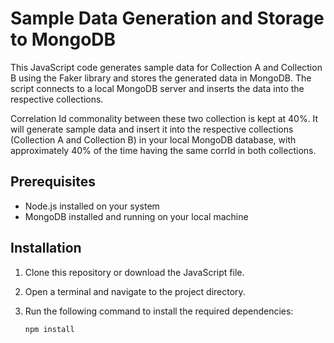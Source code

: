 # Sample Data Generation and Storage to MongoDB

This JavaScript code generates sample data for Collection A and Collection B using the Faker library and stores the generated data in MongoDB. The script connects to a local MongoDB server and inserts the data into the respective collections.

Correlation Id commonality between these two collection is kept at 40%. It will generate sample data and insert it into the respective collections (Collection A and Collection B) in your local MongoDB database, with approximately 40% of the time having the same corrId in both collections.

## Prerequisites

- Node.js installed on your system
- MongoDB installed and running on your local machine

## Installation

1. Clone this repository or download the JavaScript file.
2. Open a terminal and navigate to the project directory.
3. Run the following command to install the required dependencies:

   ```bash
   npm install
